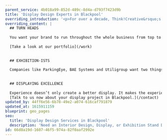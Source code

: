 ```yaml
---
parent_service: 4b018a99-852d-489c-8d4a-d793f7423d9b
title: 'Display Design Experts in Blackpool'
overriding_introduction: '<p>For over a decade, Think!Creative&rsquo;s Blackpool display experts have worked closely with companies like BAE Systems, Utiligroup, and ParkingEye to create display pieces that tell the story they want to get across. How can we help tell yours?</p>'
overriding_content: |
  ## TURN HEADS
  
  You want your brand to run throughout the whole business from top to bottom. In that sense, the best place to seed your brand is the environment you’re in right now. Think!Creative have helped transform many clients’ office interiors, using wall wraps, banners, office vinyls and vehincle liveries. Starting with your workspace really helps immerse employees in your branding. So when you take your brand further – from pop-up displays to Adshel campaigns – everyone’s on board.
  
  [Take a look at our portfolio](/work)
  
  
  ## EXHIBITION-ISTS
  
  Companies like ParkingEye, BAE Systems and Utiligroup want two things from their displays: to stand out in the crowd and to be easily, instantly recognisable. Think!Creative have been working closely with these and many more companies for over a decade to produce exhibition stands they are proud to stand in front of. If your company is looking to create an exhibition stand that delivers immediate recognition, trust Think!Creative’s experienced Blackpool based studio.
  
  
  ## DISPLAYING EXCELLENCE
  
  Experience doesn’t only create a better display. It makes the experience stress-free too. Our clients return again and again not just for the quality of our work, but because we’re easy to work with, hitting briefs, hitting deadlines and hitting budgets consistently.
  [Talk to us now about your display project in Blackpool.](/contact)
updated_by: 44ff6e56-6b78-49e2-a074-616caf791879
updated_at: 1615911159
blueprint: geo_pages
seo:
  title: 'Display Design Services in Blackpool'
  description: 'Need an Interior Design, Display, or Exhibition Stand Design Authority in Blackpool? Call Think!Creative''s Display Design Experts on 01253 297900.'
id: 66d8a19d-1607-46f5-974a-82f0aaf2992e
---
```

